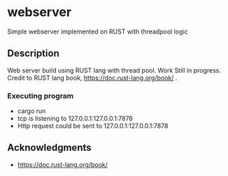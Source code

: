 # webserver
Simple webserver implemented on RUST with threadpool logic

## Description

Web server build using RUST lang with thread pool. Work Still in progress. Credit to RUST lang book, https://doc.rust-lang.org/book/ . 

### Executing program

* cargo run
* tcp is listening to 127.0.0.1:127.0.0.1:7878
* Http request could be sent to 127.0.0.1:127.0.0.1:7878

## Acknowledgments

* https://doc.rust-lang.org/book/
